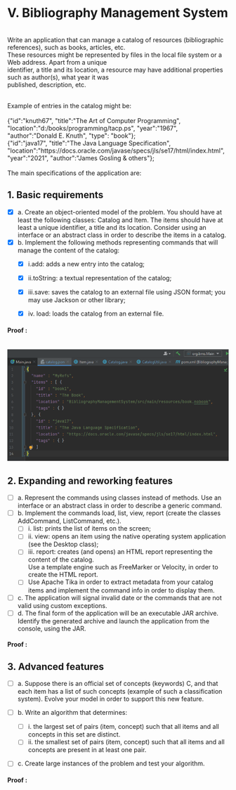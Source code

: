 # V. Bibliography Management System

<br>Write an application that can manage a catalog of resources (bibliographic references), such as books, articles, etc.
<br>These resources might be represented by files in the local file system or a Web address. Apart from a unique
<br>identifier, a title and its location, a resource may have additional properties such as author(s), what year it was
<br>published, description, etc.

<br>
Example of entries in the catalog might be:
<br><br>
{"id":"knuth67", "title":"The Art of Computer Programming", "location":"d:/books/programming/tacp.ps", "year":"1967", "author":"Donald E. Knuth", "type": "book"};  
<br>{"id":"java17", "title":"The Java Language Specification", "location":"https://docs.oracle.com/javase/specs/jls/se17/html/index.html", "year":"2021", "author":"James Gosling & others"};  <br>
<br>The main specifications of the application are:

## 1. Basic requirements


- [x] a. Create an object-oriented model of the problem. You should have at least the following classes: Catalog and Item. The items should have at least a unique identifier, a title and its location. Consider using an interface or an abstract class in order to describe the items in a catalog.
- [x] b. Implement the following methods representing commands that will manage the content of the catalog:
  - [x]   i.add: adds a new entry into the catalog;
  - [x]   ii.toString: a textual representation of the catalog;
  - [x]   iii.save: saves the catalog to an external file using JSON format; you may use Jackson or other library;
  - [x]   iv. load: loads the catalog from an external file.


#### Proof :
<br>![img.png](src/main/resources/jsonProof.png)
<br>
## 2. Expanding and reworking features

- [ ] a. Represent the commands using classes instead of methods. Use an interface or an abstract class in order to describe a generic command.
- [ ] b. Implement the commands load, list, view, report (create the classes AddCommand, ListCommand, etc.).
  - [ ] i. list: prints the list of items on the screen;
  - [ ] ii. view: opens an item using the native operating system application (see the Desktop class);
  - [ ] iii. report: creates (and opens) an HTML report representing the content of the catalog.
<br>Use a template engine such as FreeMarker or Velocity, in order to create the HTML report.
  - [ ] Use Apache Tika in order to extract metadata from your catalog items and implement the command info in order to display them.
- [ ] c. The application will signal invalid date or the commands that are not valid using custom exceptions.
- [ ] d. The final form of the application will be an executable JAR archive. Identify the generated archive and launch the application from the console, using the JAR.

#### Proof :

## 3. Advanced features

- [ ] a. Suppose there is an official set of concepts (keywords) C, and that each item has a list of such concepts (example of such a classification system). Evolve your model in order to support this new feature.
- [ ] b. Write an algorithm that determines:
  - [ ] i. the largest set of pairs (item, concept) such that all items and all concepts in this set are distinct.
  - [ ] ii. the smallest set of pairs (item, concept) such that all items and all concepts are present in at least one pair.
- [ ] c. Create large instances of the problem and test your algorithm.


#### Proof :

